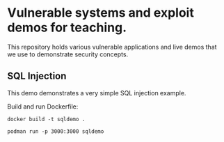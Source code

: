 Vulnerable systems and exploit demos for teaching.
==================================================


This repository holds various vulnerable applications and live demos that we use to demonstrate security concepts.





SQL Injection
-------------
This demo demonstrates a very simple SQL injection example.


Build and run Dockerfile:
```
docker build -t sqldemo .
```
```
podman run -p 3000:3000 sqldemo
```
